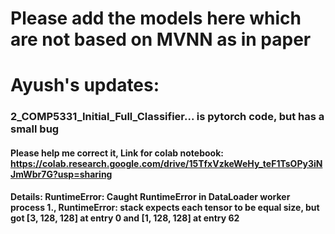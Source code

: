 # Please add the models here which are not based on MVNN as in paper

# Ayush's updates:
### 2_COMP5331_Initial_Full_Classifier... is pytorch code, but has a small bug
#### Please help me correct it, Link for colab notebook: https://colab.research.google.com/drive/15TfxVzkeWeHy_teF1TsOPy3iNJmWbr7G?usp=sharing

#### Details: RuntimeError: Caught RuntimeError in DataLoader worker process 1., RuntimeError: stack expects each tensor to be equal size, but got [3, 128, 128] at entry 0 and [1, 128, 128] at entry 62
